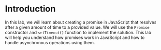# Introduction

In this lab, we will learn about creating a promise in JavaScript that resolves after a given amount of time to a provided value. We will use the `Promise` constructor and `setTimeout()` function to implement the solution. This lab will help you understand how promises work in JavaScript and how to handle asynchronous operations using them.
